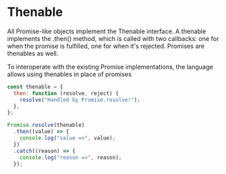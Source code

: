 # Thenable

All Promise-like objects implement the Thenable interface. A thenable implements the .then() method, which is called with two callbacks: one for when the promise is fulfilled, one for when it's rejected. Promises are thenables as well.

To interoperate with the existing Promise implementations, the language allows using thenables in place of promises

```javascript
const thenable = {
  then: function (resolve, reject) {
    resolve("Handled by Promise.resolve!");
  },
};

Promise.resolve(thenable)
  .then((value) => {
    console.log("value =>", value);
  })
  .catch((reason) => {
    console.log("reason =>", reason);
  });
```
